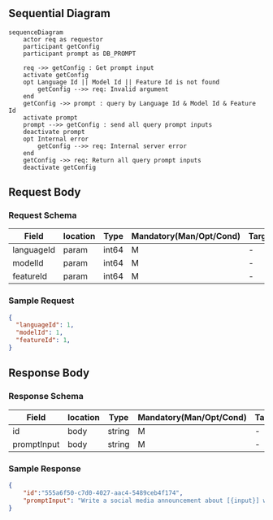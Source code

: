 # 

## Sequential Diagram
```mermaid
sequenceDiagram
    actor req as requestor
    participant getConfig
    participant prompt as DB_PROMPT

    req ->> getConfig : Get prompt input
    activate getConfig
    opt Language Id || Model Id || Feature Id is not found
        getConfig -->> req: Invalid argument
    end
    getConfig ->> prompt : query by Language Id & Model Id & Feature Id
    activate prompt
    prompt -->> getConfig : send all query prompt inputs
    deactivate prompt
    opt Internal error
        getConfig -->> req: Internal server error
    end 
    getConfig ->> req: Return all query prompt inputs
    deactivate getConfig

```

## Request Body

### Request Schema

| Field      | location | Type   | Mandatory(Man/Opt/Cond) | Target | Description |
| ---------- | -------- | ------ | ----------------------- | ------ | ----------- |
| languageId | param    | int64 | M                       | -      | -           |
| modelId  | param    | int64  | M                       | -      | -           |
| featureId  | param    | int64  | M                       | -      | -           |


### Sample Request

```json
{
  "languageId": 1,
  "modelId": 1,
  "featureId": 1,
}
```

## Response Body

### Response Schema

| Field        | location | Type   | Mandatory(Man/Opt/Cond) | Target | Description |
| ------------ | -------- | ------ | ----------------------- | ------ | ----------- |
| id | body     | string | M                       | -      | -           |
| promptInput | body     | string | M                       | -      | -           |

### Sample Response

```json
{
    "id":"555a6f50-c7d0-4027-aac4-5489ceb4f174",
    "promptInput": "Write a social media announcement about [{input}] with hashtags and emojis The feeling of the message should be [{type}]. [เป็นภาษาไทยเท่านั้น]",
}
```
